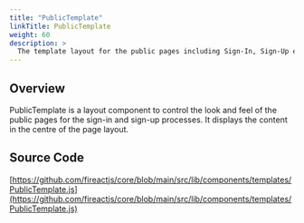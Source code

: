 ```yaml
---
title: "PublicTemplate"
linkTitle: PublicTemplate
weight: 60
description: >
  The template layout for the public pages including Sign-In, Sign-Up etc.
---
```

## Overview

PublicTemplate is a layout component to control the look and feel of the public pages for the sign-in and sign-up processes. It displays the content in the centre of the page layout.

## Source Code

[https://github.com/fireactjs/core/blob/main/src/lib/components/templates/PublicTemplate.js](https://github.com/fireactjs/core/blob/main/src/lib/components/templates/PublicTemplate.js)